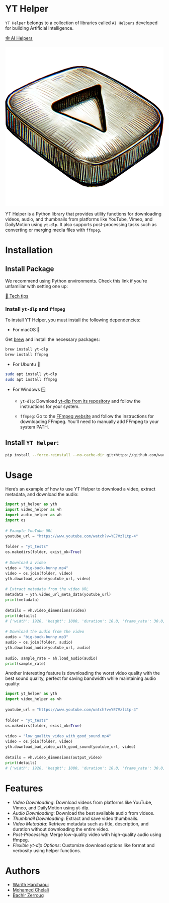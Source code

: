 # YT Helper

`YT Helper` belongs to a collection of libraries called `AI Helpers` developed for building Artificial Intelligence.

[🕸️ AI Helpers](https://harchaoui.org/warith/ai-helpers)

[![logo](logo.png)](https://harchaoui.org/warith/ai-helpers)

YT Helper is a Python library that provides utility functions for downloading videos, audio, and thumbnails from platforms like YouTube, Vimeo, and DailyMotion using `yt-dlp`. It also supports post-processing tasks such as converting or merging media files with `ffmpeg`.

# Installation

## Install Package

We recommend using Python environments. Check this link if you're unfamiliar with setting one up:

[🥸 Tech tips](https://harchaoui.org/warith/4ml/#install)

### Install `yt-dlp` and `ffmpeg`

To install YT Helper, you must install the following dependencies:

- For macOS 🍎
  
Get [brew](https://brew.sh) and install the necessary packages:
```bash
brew install yt-dlp
brew install ffmpeg
```

- For Ubuntu 🐧
```bash
sudo apt install yt-dlp
sudo apt install ffmpeg
```

- For Windows 🪟
  - `yt-dlp`: Download [yt-dlp from its repository](https://github.com/yt-dlp/yt-dlp) and follow the instructions for your system.

  - `ffmpeg`: Go to the [FFmpeg website](https://ffmpeg.org/download.html) and follow the instructions for downloading FFmpeg. You'll need to manually add FFmpeg to your system PATH.

## Install `YT Helper`:
```bash
pip install --force-reinstall --no-cache-dir git+https://github.com/warith-harchaoui/yt-helper.git@main
```

# Usage

Here’s an example of how to use YT Helper to download a video, extract metadata, and download the audio:

```python
import yt_helper as yth
import video_helper as vh
import audio_helper as ah
import os

# Example YouTube URL
youtube_url = "https://www.youtube.com/watch?v=YE7VzlLtp-4"

folder = "yt_tests"
os.makedirs(folder, exist_ok=True)

# Download a video
video = "big-buck-bunny.mp4"
video = os.join(folder, video)
yth.download_video(youtube_url, video)

# Extract metadata from the video URL
metadata = yth.video_url_meta_data(youtube_url)
print(metadata)

details = vh.video_dimensions(video)
print(details)
# {'width': 1920, 'height': 1080, 'duration': 10.0, 'frame_rate': 30.0, 'has_sound': True}

# Download the audio from the video
audio = "big-buck-bunny.mp3"
audio = os.join(folder, audio)
yth.download_audio(youtube_url, audio)

audio, sample_rate = ah.load_audio(audio)
print(sample_rate)

```

Another interesting feature is downloading the worst video quality with the best sound quality, perfect for saving bandwidth while maintaining audio quality:
```python
import yt_helper as yth
import video_helper as vh

youtube_url = "https://www.youtube.com/watch?v=YE7VzlLtp-4"

folder = "yt_tests"
os.makedirs(folder, exist_ok=True)

video = "low_quality_video_with_good_sound.mp4"
video = os.join(folder, video)
yth.download_bad_video_with_good_sound(youtube_url, video)

details = vh.video_dimensions(output_video)
print(details)
# {'width': 1920, 'height': 1080, 'duration': 10.0, 'frame_rate': 30.0, 'has_sound': True}
```

# Features
- *Video Downloading*: Download videos from platforms like YouTube, Vimeo, and DailyMotion using yt-dlp.
- *Audio Downloading*: Download the best available audio from videos.
- *Thumbnail Downloading*: Extract and save video thumbnails.
- *Video Metadata*: Retrieve metadata such as title, description, and duration without downloading the entire video.
- *Post-Processing*: Merge low-quality video with high-quality audio using ffmpeg.
- *Flexible yt-dlp Options*: Customize download options like format and verbosity using helper functions.

# Authors
 - [Warith Harchaoui](https://harchaoui.org/warith)
 - [Mohamed Chelali](https://mchelali.github.io)
 - [Bachir Zerroug](https://www.linkedin.com/in/bachirzerroug)
